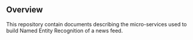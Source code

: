 ## Overview

This repository contain documents describing the micro-services used to build Named Entity Recognition of  a news feed.